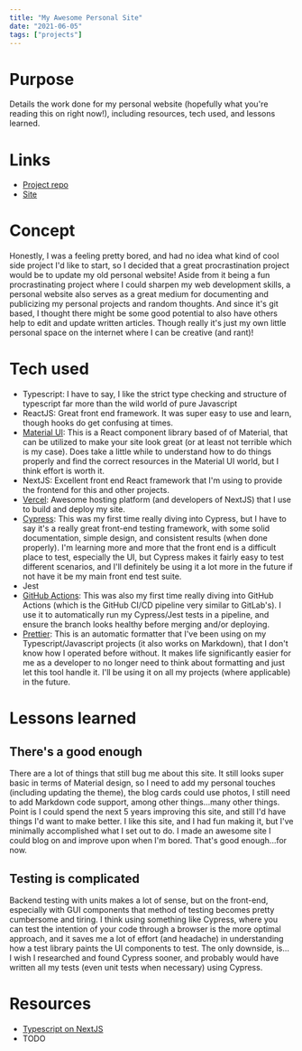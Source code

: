 ```yaml
---
title: "My Awesome Personal Site"
date: "2021-06-05"
tags: ["projects"]
---
```


# Purpose

Details the work done for my personal website (hopefully what you're reading
this on right now!), including resources, tech used, and lessons learned.

# Links

- [Project repo](https://github.com/yeungalan0/my_site)
- [Site](/)

# Concept

Honestly, I was a feeling pretty bored, and had no idea what kind of cool side
project I'd like to start, so I decided that a great procrastination project
would be to update my old personal website! Aside from it being a fun
procrastinating project where I could sharpen my web development skills, a
personal website also serves as a great medium for documenting and publicizing
my personal projects and random thoughts. And since it's git based, I thought
there might be some good potential to also have others help to edit and update
written articles. Though really it's just my own little personal space on the
internet where I can be creative (and rant)!

# Tech used

- Typescript: I have to say, I like the strict type checking and structure of
  typescript far more than the wild world of pure Javascript
- ReactJS: Great front end framework. It was super easy to use and learn, though
  hooks do get confusing at times.
- [Material UI][material-ui]: This is a React component library based of of
  Material, that can be utilized to make your site look great (or at least not
  terrible which is my case). Does take a little while to understand how to do
  things properly and find the correct resources in the Material UI world, but I
  think effort is worth it.
- NextJS: Excellent front end React framework that I'm using to provide the
  frontend for this and other projects.
- [Vercel][vercel]: Awesome hosting platform (and developers of NextJS) that I
  use to build and deploy my site.
- [Cypress][cypress]: This was my first time really diving into Cypress, but I
  have to say it's a really great front-end testing framework, with some solid
  documentation, simple design, and consistent results (when done properly). I'm
  learning more and more that the front end is a difficult place to test,
  especially the UI, but Cypress makes it fairly easy to test different
  scenarios, and I'll definitely be using it a lot more in the future if not
  have it be my main front end test suite.
- Jest
- [GitHub Actions][github-actions]: This was also my first time really diving
  into GitHub Actions (which is the GitHub CI/CD pipeline very similar to
  GitLab's). I use it to automatically run my Cypress/Jest tests in a pipeline,
  and ensure the branch looks healthy before merging and/or deploying.
- [Prettier][prettier]: This is an automatic formatter that I've been using on
  my Typescript/Javascript projects (it also works on Markdown), that I don't
  know how I operated before without. It makes life significantly easier for me
  as a developer to no longer need to think about formatting and just let this
  tool handle it. I'll be using it on all my projects (where applicable) in the
  future.

# Lessons learned

## There's a good enough

There are a lot of things that still bug me about this site. It still looks
super basic in terms of Material design, so I need to add my personal touches
(including updating the theme), the blog cards could use photos, I still need to
add Markdown code support, among other things...many other things. Point is I
could spend the next 5 years improving this site, and still I'd have things I'd
want to make better. I like this site, and I had fun making it, but I've
minimally accomplished what I set out to do. I made an awesome site I could blog
on and improve upon when I'm bored. That's good enough...for now.

## Testing is complicated

Backend testing with units makes a lot of sense, but on the front-end,
especially with GUI components that method of testing becomes pretty cumbersome
and tiring. I think using something like Cypress, where you can test the
intention of your code through a browser is the more optimal approach, and it
saves me a lot of effort (and headache) in understanding how a test library
paints the UI components to test. The only downside, is... I wish I researched
and found Cypress sooner, and probably would have written all my tests (even
unit tests when necessary) using Cypress.

# Resources

- [Typescript on NextJS](https://dev.to/filippofonseca/how-to-set-up-a-next-js-project-with-typescript-and-react-576h)
- TODO

[material-ui]: https://material-ui.com/company/about/
[vercel]: https://vercel.com/about
[cypress]: https://www.cypress.io/about/
[github-actions]:
  https://docs.github.com/en/actions/creating-actions/about-actions
[prettier]: https://prettier.io/docs/en/
